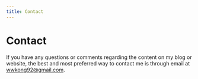 ```yaml
---
title: Contact
---
```


# Contact #

If you have any questions or comments regarding the content on my blog or website, the best and most preferred way to contact me is through email at [wwkong92@gmail.com](wwkong92@gmail.com).
